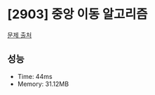 # [2903] 중앙 이동 알고리즘

[문제 출처](https://www.acmicpc.net/problem/2903)

## 성능

- Time: 44ms
- Memory: 31.12MB